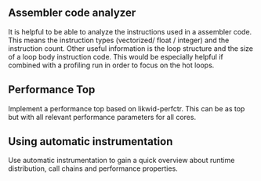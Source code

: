 ## Assembler code analyzer ##

It is helpful to be able to analyze the instructions used in a assembler code.
This means the instruction types (vectorized/ float / integer) and the
instruction count. Other useful information is the loop structure and the size
of a loop body instruction code. This would be especially helpful if combined
with a profiling run in order to focus on the hot loops.

## Performance Top ##

Implement a performance top based on likwid-perfctr. This can be as top but
with all relevant performance parameters for all cores.

## Using automatic instrumentation ##

Use automatic instrumentation to gain a quick overview about runtime distribution, call
chains and performance properties.
